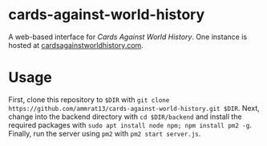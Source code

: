 # cards-against-world-history
A web-based interface for *Cards Against World History*. One instance is hosted at [cardsagainstworldhistory.com](cardsagainstworldhistory.com).

# Usage
First, clone this repository to `$DIR` with `git clone https://github.com/ammrat13/cards-against-world-history.git $DIR`. Next, change into the backend directory with `cd $DIR/backend` and install the required packages with `sudo apt install node npm; npm install pm2 -g`. Finally, run the server using `pm2` with `pm2 start server.js`.

